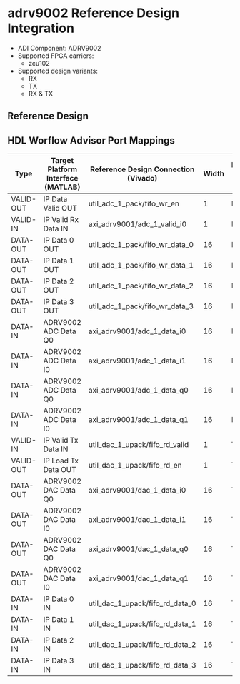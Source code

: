 

# adrv9002 Reference Design Integration

- ADI Component: ADRV9002
- Supported FPGA carriers:
    - zcu102
- Supported design variants:
    - RX
    - TX
    - RX & TX

## Reference Design

## HDL Worflow Advisor Port Mappings

| Type | Target Platform Interface (MATLAB) | Reference Design Connection (Vivado) | Width | Reference Design Variant |
| ---- | ------------------------ | --------------------------- | ----- | ----------- |
| VALID-OUT | IP Data Valid OUT | util_adc_1_pack/fifo_wr_en | 1 | RX |
| VALID-IN | IP Valid Rx Data IN | axi_adrv9001/adc_1_valid_i0 | 1 | RX |
| DATA-OUT | IP Data 0 OUT | util_adc_1_pack/fifo_wr_data_0 | 16 | RX |
| DATA-OUT | IP Data 1 OUT | util_adc_1_pack/fifo_wr_data_1 | 16 | RX |
| DATA-OUT | IP Data 2 OUT | util_adc_1_pack/fifo_wr_data_2 | 16 | RX |
| DATA-OUT | IP Data 3 OUT | util_adc_1_pack/fifo_wr_data_3 | 16 | RX |
| DATA-IN | ADRV9002 ADC Data Q0 | axi_adrv9001/adc_1_data_i0 | 16 | RX |
| DATA-IN | ADRV9002 ADC Data I0 | axi_adrv9001/adc_1_data_i1 | 16 | RX |
| DATA-IN | ADRV9002 ADC Data Q0 | axi_adrv9001/adc_1_data_q0 | 16 | RX |
| DATA-IN | ADRV9002 ADC Data I0 | axi_adrv9001/adc_1_data_q1 | 16 | RX |
| VALID-IN | IP Valid Tx Data IN | util_dac_1_upack/fifo_rd_valid | 1 | TX |
| VALID-OUT | IP Load Tx Data OUT | util_dac_1_upack/fifo_rd_en | 1 | TX |
| DATA-OUT | ADRV9002 DAC Data Q0 | axi_adrv9001/dac_1_data_i0 | 16 | TX |
| DATA-OUT | ADRV9002 DAC Data I0 | axi_adrv9001/dac_1_data_i1 | 16 | TX |
| DATA-OUT | ADRV9002 DAC Data Q0 | axi_adrv9001/dac_1_data_q0 | 16 | TX |
| DATA-OUT | ADRV9002 DAC Data I0 | axi_adrv9001/dac_1_data_q1 | 16 | TX |
| DATA-IN | IP Data 0 IN | util_dac_1_upack/fifo_rd_data_0 | 16 | TX |
| DATA-IN | IP Data 1 IN | util_dac_1_upack/fifo_rd_data_1 | 16 | TX |
| DATA-IN | IP Data 2 IN | util_dac_1_upack/fifo_rd_data_2 | 16 | TX |
| DATA-IN | IP Data 3 IN | util_dac_1_upack/fifo_rd_data_3 | 16 | TX |

